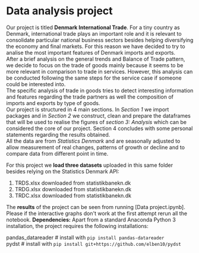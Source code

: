 # Data analysis project

Our project is titled **Denmark International Trade**. For a tiny country as Denmark, international trade plays an important role and it is relevant to consolidate particular national business sectors besides helping diversifying the economy and final markets. For this reason we have decided to try to analise the most important features of Denmark imports and exports.   
After a brief analysis on the general trends and Balance of Trade pattern, we decide to focus on the trade of goods mainly because it seems to be more relevant in comparison to trade in services. However, this analysis can be conducted following the same steps for the service case if someone could be interested into.  
The specific analysis of trade in goods tries to detect interesting information and features regarding the trade partners as well the composition of imports and exports by type of goods.  
Our project is structured in 4 main sections. In *Section 1* we import packages and in *Section 2* we construct, clean and prepare the dataframes that will be used to realise the figures of *section 3: Analysis* which can be considered the core of our project. Section 4 concludes with some personal statements regarding the results obtained.  
All the data are from *Statistics Denmark* and are seasonally adjusted to allow measurement of real changes, patterns of growth or decline and to compare data from different point in time.

For this project we **load three datasets** uploaded in this same folder besides relying on the Statistics Denmark API:

1. TRDS.xlsx downloaded from statistikbanekn.dk
2. TRDG.xlsx downloaded from statistikbanekn.dk
3. TRDC.xlsx downloaded from statistikbanekn.dk

The **results** of the project can be seen from running [Data project.ipynb]. Please if the interactive graphs don't work at the first attempt rerun all the notebook.
**Dependencies:** Apart from a standard Anaconda Python 3 installation, the project requires the following installations:

pandas_datareader # install with `pip install pandas-datareader`  
pydst # install with `pip install git+https://github.com/elben10/pydst`
